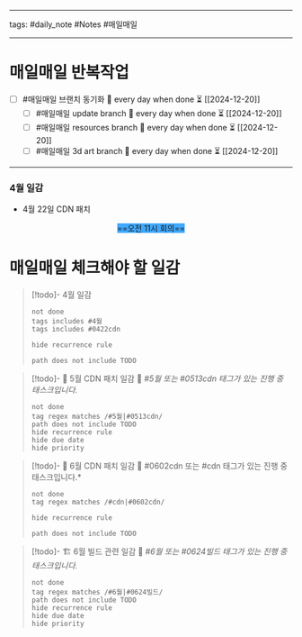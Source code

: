 
--------

tags: #daily_note  #Notes #매일매일

---  
# 매일매일 반복작업 
- [ ] #매일매일 브랜치 동기화 🔁 every day when done ⏳ [[2024-12-20]] 
	- [ ] #매일매일 update branch  🔁 every day when done ⏳ [[2024-12-20]]
	- [ ] #매일매일 resources branch  🔁 every day when done ⏳ [[2024-12-20]]
	- [ ] #매일매일 3d art branch  🔁 every day when done ⏳ [[2024-12-20]]

--------

### 4월 일감
 - 4월 22일 CDN 패치



<center>
<span style="background:#40a9ff"> ==<span style="background:#40a9ff">오전 11시 회의</span>== </span>
</center>





# 매일매일 체크해야 할 일감

> [!todo]-  4월 일감
> ```tasks
> not done
> tags includes #4월 
> tags includes #0422cdn     
>
> hide recurrence rule
> 
> path does not include TODO
> ```


> [!todo]- 🧵 5월 CDN 패치 일감
> 📌 *#5월 또는 #0513cdn 태그가 있는 진행 중 태스크입니다.*
>
> ```tasks
> not done
> tag regex matches /#5월|#0513cdn/
> path does not include TODO
> hide recurrence rule
> hide due date
> hide priority
> ```


> [!todo]- 🧵 6월 CDN 패치 일감
> 📌 #0602cdn 또는 #cdn 태그가 있는 진행 중 태스크입니다.*
>
> ```tasks
> not done
> tag regex matches /#cdn|#0602cdn/
>
> hide recurrence rule
> 
> path does not include TODO
> ```


> [!todo]- 🏗️ 6월 빌드 관련 일감
> 📌 *#6월 또는 #0624빌드 태그가 있는 진행 중 태스크입니다.*
>
> ```tasks
> not done
> tag regex matches /#6월|#0624빌드/
> path does not include TODO
> hide recurrence rule
> hide due date
> hide priority
> ```
